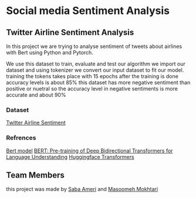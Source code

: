 
# Social media Sentiment Analysis
## Twitter Airline Sentiment Analysis
In this project we are trying to analyse sentiment of tweets about airlines  with Bert using Python and Pytorch.


We use this dataset to train, evaluate and test our algorithm
we import our dataset and using tokenizer we convert our input dataset to fit our model.
 training the tokens takes place with 15 epochs after the training is done   accuracy levels is about 85% 
this dataset has more negative sentiment than positive or nuetral so the accuracy level in negative sentiments is more accurate and about 90%

### Dataset
[Twitter Airline Sentiment](https://data.world/crowdflower/airline-twitter-sentiment)
### Refrences
[Bert model](https://huggingface.co/transformers/model_doc/bert.html)
[BERT: Pre-training of Deep Bidirectional Transformers for Language Understanding](https://arxiv.org/abs/1810.04805)
[Huggingface Transformers](https://huggingface.co/transformers/)


##  Team Members
this project was made by [Saba Ameri](https://github.com/sheba-am) and [Masoomeh Mokhtari](https://github.com/MasoomehMokhtari78)
